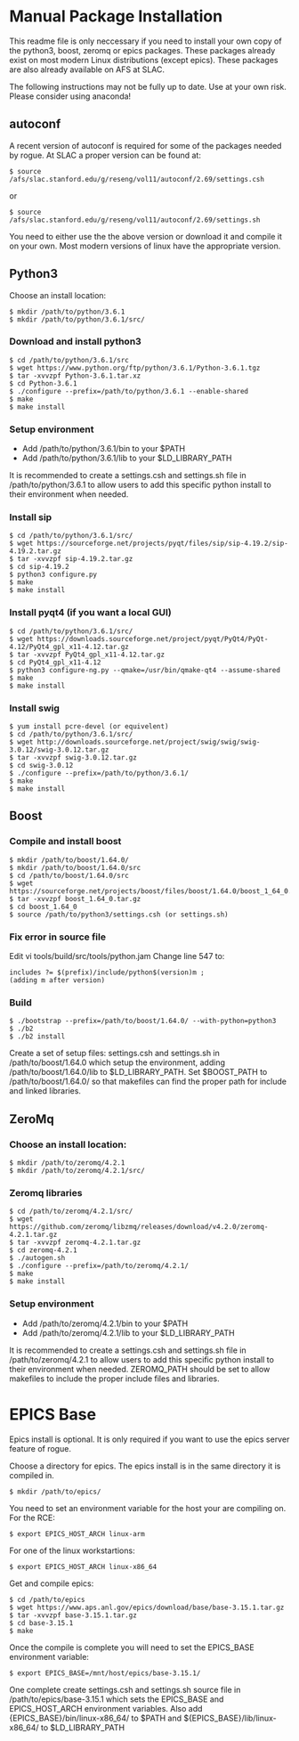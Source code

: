 # Manual Package Installation

This readme file is only neccessary if you need to install your own
copy of the python3, boost, zeromq or epics packages. These
packages already exist on most modern Linux distributions (except epics).
These packages are also already available on AFS at SLAC.

The following instructions may not be fully up to date. Use at your own risk. Please consider using anaconda!

## autoconf

A recent version of autoconf is required for some of the packages needed
by rogue. At SLAC a proper version can be found at: 

````
$ source /afs/slac.stanford.edu/g/reseng/vol11/autoconf/2.69/settings.csh
````
or
````
$ source /afs/slac.stanford.edu/g/reseng/vol11/autoconf/2.69/settings.sh
````

You need to either use the the above version or download it and compile 
it on your own. Most modern versions of linux have the appropriate version.

## Python3

Choose an install location:

````
$ mkdir /path/to/python/3.6.1
$ mkdir /path/to/python/3.6.1/src/
````

### Download and install python3

````
$ cd /path/to/python/3.6.1/src
$ wget https://www.python.org/ftp/python/3.6.1/Python-3.6.1.tgz
$ tar -xvvzpf Python-3.6.1.tar.xz
$ cd Python-3.6.1
$ ./configure --prefix=/path/to/python/3.6.1 --enable-shared
$ make 
$ make install
````

### Setup environment

- Add /path/to/python/3.6.1/bin to your $PATH
- Add /path/to/python/3.6.1/lib to your $LD_LIBRARY_PATH

It is recommended to create a settings.csh and settings.sh file in
/path/to/python/3.6.1 to allow users to add this specific python
install to their environment when needed.

### Install sip

````
$ cd /path/to/python/3.6.1/src/
$ wget https://sourceforge.net/projects/pyqt/files/sip/sip-4.19.2/sip-4.19.2.tar.gz
$ tar -xvvzpf sip-4.19.2.tar.gz
$ cd sip-4.19.2
$ python3 configure.py 
$ make 
$ make install
````

### Install pyqt4 (if you want a local GUI)

````
$ cd /path/to/python/3.6.1/src/
$ wget https://downloads.sourceforge.net/project/pyqt/PyQt4/PyQt-4.12/PyQt4_gpl_x11-4.12.tar.gz
$ tar -xvvzpf PyQt4_gpl_x11-4.12.tar.gz
$ cd PyQt4_gpl_x11-4.12
$ python3 configure-ng.py --qmake=/usr/bin/qmake-qt4 --assume-shared
$ make 
$ make install
````

### Install swig

````
$ yum install pcre-devel (or equivelent)
$ cd /path/to/python/3.6.1/src/
$ wget http://downloads.sourceforge.net/project/swig/swig/swig-3.0.12/swig-3.0.12.tar.gz
$ tar -xvvzpf swig-3.0.12.tar.gz
$ cd swig-3.0.12
$ ./configure --prefix=/path/to/python/3.6.1/ 
$ make
$ make install
````

## Boost

### Compile and install boost

````
$ mkdir /path/to/boost/1.64.0/
$ mkdir /path/to/boost/1.64.0/src
$ cd /path/to/boost/1.64.0/src
$ wget https://sourceforge.net/projects/boost/files/boost/1.64.0/boost_1_64_0.tar.gz
$ tar -xvvzpf boost_1.64_0.tar.gz
$ cd boost_1.64_0
$ source /path/to/python3/settings.csh (or settings.sh)
````

### Fix error in source file

Edit vi tools/build/src/tools/python.jam
Change line 547 to:

````
includes ?= $(prefix)/include/python$(version)m ;
(adding m after version)
````

### Build

````
$ ./bootstrap --prefix=/path/to/boost/1.64.0/ --with-python=python3
$ ./b2 
$ ./b2 install
````

Create a set of setup files: settings.csh and settings.sh in /path/to/boost/1.64.0
which setup the environment, adding /path/to/boost/1.64.0/lib to $LD_LIBRARY_PATH. 
Set $BOOST_PATH to /path/to/boost/1.64.0/ so that makefiles can find the proper path 
for include and linked libraries.

## ZeroMq

### Choose an install location:

````
$ mkdir /path/to/zeromq/4.2.1
$ mkdir /path/to/zeromq/4.2.1/src/
````

### Zeromq libraries

````
$ cd /path/to/zeromq/4.2.1/src/
$ wget https://github.com/zeromq/libzmq/releases/download/v4.2.0/zeromq-4.2.1.tar.gz
$ tar -xvvzpf zeromq-4.2.1.tar.gz
$ cd zeromq-4.2.1
$ ./autogen.sh
$ ./configure --prefix=/path/to/zeromq/4.2.1/
$ make 
$ make install
````

### Setup environment

- Add /path/to/zeromq/4.2.1/bin to your $PATH
- Add /path/to/zeromq/4.2.1/lib to your $LD_LIBRARY_PATH

It is recommended to create a settings.csh and settings.sh file in
/path/to/zeromq/4.2.1 to allow users to add this specific python
install to their environment when needed. ZEROMQ_PATH should be set
to allow makefiles to include the proper include files and libraries.

# EPICS Base

Epics install is optional. It is only required if you want to
use the epics server feature of rogue.

Choose a directory for epics. The epics install is in the 
same directory it is compiled in. 

````
$ mkdir /path/to/epics/
````

You need to set an environment variable for the host your 
are compiling on. For the RCE:

````
$ export EPICS_HOST_ARCH linux-arm
````

For one of the linux workstartions:

````
$ export EPICS_HOST_ARCH linux-x86_64
````

Get and compile epics:

````
$ cd /path/to/epics
$ wget https://www.aps.anl.gov/epics/download/base/base-3.15.1.tar.gz
$ tar -xvvzpf base-3.15.1.tar.gz
$ cd base-3.15.1
$ make
````

Once the compile is complete you will need to set the EPICS_BASE
environment variable:

````
$ export EPICS_BASE=/mnt/host/epics/base-3.15.1/
````

One complete create settings.csh and settings.sh source file in
/path/to/epics/base-3.15.1 which sets the EPICS_BASE and EPICS_HOST_ARCH
environment variables. Also add {EPICS_BASE}/bin/linux-x86_64/ to $PATH
and ${EPICS_BASE}/lib/linux-x86_64/ to $LD_LIBRARY_PATH

